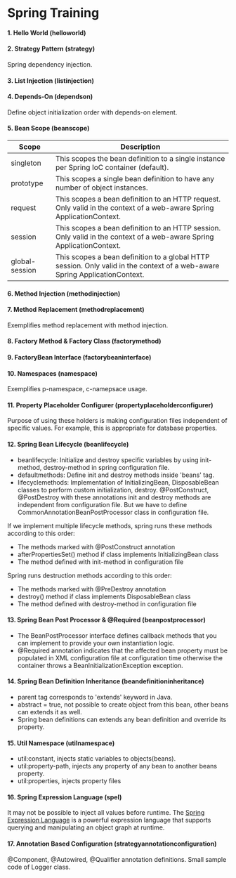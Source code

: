# Spring Training
#### 1. Hello World (helloworld)
#### 2. Strategy Pattern (strategy)
Spring dependency injection. 
#### 3. List Injection (listinjection)
#### 4. Depends-On (dependson)
Define object initialization order with depends-on element.
#### 5. Bean Scope (beanscope)
| Scope         | Description   |
| ----------- |---------------|
| singleton     | This scopes the bean definition to a single instance per Spring IoC container (default). |
| prototype     | This scopes a single bean definition to have any number of object instances.      |
| request       | This scopes a bean definition to an HTTP request. Only valid in the context of a web-aware Spring ApplicationContext.     |
| session       | This scopes a bean definition to an HTTP session. Only valid in the context of a web-aware Spring ApplicationContext.      |
| global-session| This scopes a bean definition to a global HTTP session. Only valid in the context of a web-aware Spring ApplicationContext.      |
#### 6. Method Injection (methodinjection)
#### 7. Method Replacement (methodreplacement)
Exemplifies method replacement with method injection.
#### 8. Factory Method & Factory Class (factorymethod)
#### 9. FactoryBean Interface (factorybeaninterface)
#### 10. Namespaces (namespace)
Exemplifies p-namespace, c-namepsace usage.
#### 11. Property Placeholder Configurer (propertyplaceholderconfigurer)
Purpose of using these holders is making configuration files independent of specific values. For example, this is appropriate for database properties.
#### 12. Spring Bean Lifecycle (beanlifecycle)
- beanlifecycle: Initialize and destroy specific variables by using init-method, destroy-method in spring configuration file.
- defaultmethods: Define init and destroy methods inside 'beans' tag.
- lifecyclemethods: Implementation of InitializingBean, DisposableBean classes to perform custom initialization, destroy. @PostConstruct, @PostDestroy with these annotations init and destroy methods are independent from configuration file. But we have to define CommonAnnotationBeanPostProcessor class in configuration file.
 
 If we implement multiple lifecycle methods, spring runs these methods according to this order:
 
 * The methods marked with @PostConstruct annotation
 * afterPropertiesSet() method if class implements InitializingBean class
 * The method defined with init-method in configuration file

 Spring runs destruction methods according to this order:
 
 * The methods marked with @PreDestroy annotation
 * destroy() method if class implements DisposableBean class
 * The method defined with destroy-method in configuration file

#### 13. Spring Bean Post Processor & @Required (beanpostprocessor)
- The BeanPostProcessor interface defines callback methods that you can implement to provide your own instantiation logic.
- @Required annotation indicates that the affected bean property must be populated in XML configuration file at configuration time otherwise the container throws a BeanInitializationException exception.

#### 14. Spring Bean Definition Inheritance (beandefinitioninheritance)
- parent tag corresponds to 'extends' keyword in Java.
- abstract = true, not possible to create object from this bean, other beans can extends it as well.
- Spring bean definitions can extends any bean definition and override its property.

#### 15. Util Namespace (utilnamespace)
- util:constant, injects static variables to objects(beans).
- util:property-path, injects any property of any bean to another beans property.
- util:properties, injects property files

#### 16. Spring Expression Language (spel)
It may not be possible to inject all values before runtime. The [Spring Expression Language](http://docs.spring.io/spring/docs/current/spring-framework-reference/html/expressions.html "SpEL") is a powerful expression language that supports querying and manipulating an object graph at runtime.

#### 17. Annotation Based Configuration (strategyannotationconfiguration)
@Component, @Autowired, @Qualifier annotation definitions. Small sample code of Logger class.